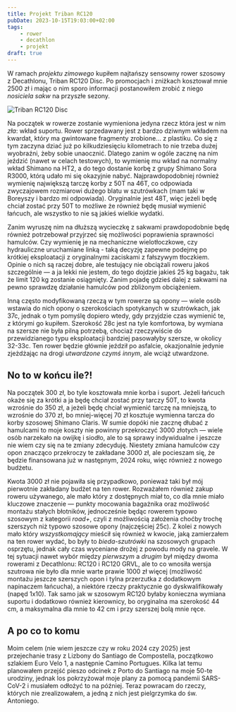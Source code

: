 ```yaml
---
title: Projekt Triban RC120
pubDate: 2023-10-15T19:03:00+02:00
tags:
    - rower
    - decathlon
    - projekt
draft: true
---
```


W ramach _projektu zimowego_ kupiłem najtańszy sensowny rower szosowy z Decathlonu, Triban RC120 Disc. Po promocjach i zniżkach kosztował mnie 2500 zł i mając o nim sporo informacji postanowiłem zrobić z niego _nosiciela sakw_ na przyszłe sezony.

![Triban RC120 Disc](https://i.imgur.com/nmFBVvWh.jpg)

Na początek w rowerze zostanie wymieniona jedyna rzecz która jest w nim _zła_: wkład suportu. Rower sprzedawany jest z bardzo dziwnym wkładem na kwardat, który ma gwintowane fragmenty zrobione... z plastiku. Co się z tym zaczyna dziać już po kilkudziesięciu kilometrach to nie trzeba dużej wyobraźni, żeby sobie unaocznić. Dlatego zanim w ogóle zacznę na nim jeździć (nawet w celach testowych), to wymienię mu wkład na normalny wkład Shimano na HT2, a do tego dostanie korbę z grupy Shimano Sora R3000, którą udało mi się okazyjnie nabyć. Najprawdopodobniej również wymienię największą tarczę korby z 50T na 46T, co odpowiada zwyczajowem rozmiarowi dużego blatu w szutrówkach (mam taki w Boreyszy i bardzo mi odpowiada). Oryginalnie jest 48T, więc jeżeli będę chciał zostać przy 50T to możliwe że również będę musiał wymienić łańcuch, ale wszystko to nie są jakieś wielkie wydatki.

Zanim wyruszę nim na dłuższą wycieczkę z sakwami prawdopodobnie będę również potrzebował przyjrzeć się możliwości poprawienia sprawności hamulców. Czy wymienię je na mechaniczne wielotłoczkowe, czy hydrauliczne uruchamiane linką - taką decyzję zapewne podejmę po krótkiej eksploatacji z oryginalnymi zaciskami z fałszywym tłoczkiem. Opinie o nich są raczej dobre, ale testujący nie obciążali roweru jakoś szczególnie &mdash; a ja lekki nie jestem, do tego dojdzie jakieś 25 kg bagażu, tak że limit 120 kg zostanie osiągnięty. Zanim pojadę gdzieś dalej z sakwami na pewno sprawdzę działanie hamulców pod zbliżonym obciążeniem.

Inną często modyfikowaną rzeczą w tym rowerze są opony &mdash; wiele osób wstawia do nich opony o szerokościach spotykanych w szutrówkach, jak 37c, jednak o tym pomyślę dopiero wtedy, gdy przyjdzie czas wymienić te, z którymi go kupiłem. Szerokość 28c jest na tyle komfortowa, by wymiana na szersze nie była pilną potrzebą, chociaż rzeczywiście do przewidzianego typu eksploatacji bardziej pasowałyby szersze, w okolicy 32-33c. Ten rower będzie głównie jeździł po asfalcie, okazjonalnie jedynie zjeżdżając na drogi _utwardzone czymś innym_, ale wciąż utwardzone.

## No to w końcu ile?!

Na początek 300 zł, bo tyle kosztowała mnie korba i suport. Jeżeli łańcuch okaże się za krótki a ja będę chciał zostać przy tarczy 50T, to kwota wzrośnie do 350 zł, a jeżeli będę chciał wymienić tarczę na mniejszą, to wzrośnie do 370 zł, bo mniej-więcej 70 zł kosztuje wymienna tarcza do korby szosowej Shimano Claris. W sumie dopóki nie zacznę dłubać z hamulcami to moje koszty nie powinny przekroczyć 3000 złotych &mdash; wiele osób narzekało na owijkę i siodło, ale to są sprawy indywidualne i jeszcze nie wiem czy się na te zmiany zdecyduję. Niestety zmiana hamulców czy opon znacząco przekroczy te zakładane 3000 zł, ale pocieszam się, że będzie finansowana już w następnym, 2024 roku, więc również z nowego budżetu.

Kwota 3000 zł nie pojawiła się przypadkowo, ponieważ taki był mój pierwotnie zakładany budżet na ten rower. Rozważałem również zakup roweru używanego, ale mało który z dostępnych miał to, co dla mnie miało kluczowe znaczenie &mdash; punkty mocowania bagażnika oraz możliwość montażu stałych błotników, jednocześnie będąc rowerem typowo szosowym z kategorii _road+_, czyli z możliwością założenia choćby trochę szerszych niż typowo szosowe opony (najczęściej 25c). Z kolei z nowych mało który _wszystkomający_ mieścił się również w kwocie, jaką zamierzałem na ten rower wydać, bo były to _bieda-szutrówki_ na szosowych grupach osprzętu, jednak cały czas wyceniane drożej z powodu mody na gravele. W tej sytuacji nawet wybór między _pierwszym_ a _drugim_ był między dwoma rowerami z Decathlonu: RC120 i RC120 GRVL, ale to co wnosiła wersja szutrowa nie było dla mnie warte prawie 1000 zł więcej (możliwość montażu jeszcze szerszych opon i tylna przerzutka z dodatkowym napinaczem łańcucha), a niektóre rzeczy praktycznie go dyskwalifikowały (napęd 1x10). Tak samo jak w szosowym RC120 byłaby konieczna wymiana suportu i dodatkowo również kierownicy, bo oryginalna ma szerokość 44 cm, a maksymalna dla mnie to 42 cm i przy szerszej bolą mnie ręce.

## A po co to komu

Moim celem (nie wiem jeszcze czy w roku 2024 czy 2025) jest przejechanie trasy z Lizbony do Santiago de Compostella, początkowo szlakiem Euro Velo 1, a następnie Camino Portugues. Kilka lat temu planowałem przejść pieszo odcinek z Porto do Santiago na moje 50-te urodziny, jednak los pokrzyżował moje plany za pomocą pandemii SARS-CoV-2 i musiałem odłożyć to na później. Teraz powracam do rzeczy, których nie zrealizowałem, a jedną z nich jest pielgrzymka do św. Antoniego.
